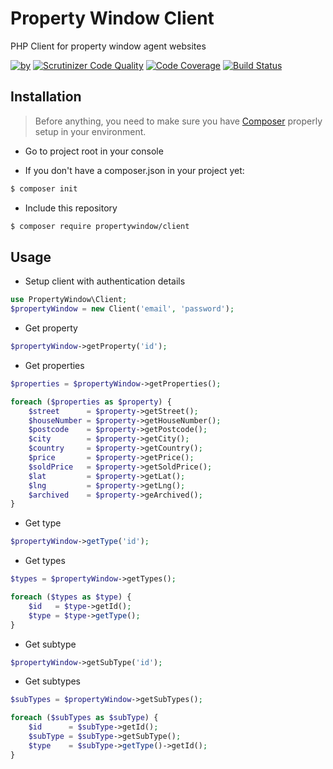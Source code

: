 Property Window Client 
========================

PHP Client for property window agent websites 

[![by](https://img.shields.io/badge/by-%40propertywindow-ff69b4.svg?style=flat-square)](https://github.com/propertywindow) [![Scrutinizer Code Quality](https://scrutinizer-ci.com/g/propertywindow/client/badges/quality-score.png?b=master)](https://scrutinizer-ci.com/g/propertywindow/client/?branch=master) [![Code Coverage](https://scrutinizer-ci.com/g/propertywindow/client/badges/coverage.png?b=master)](https://scrutinizer-ci.com/g/propertywindow/client/?branch=master) [![Build Status](https://scrutinizer-ci.com/g/propertywindow/client/badges/build.png?b=master)](https://scrutinizer-ci.com/g/propertywindow/client/build-status/master)

## Installation

> Before anything, you need to make sure you have [Composer](https://getcomposer.org) properly setup in your environment.

* Go to project root in your console

* If you don't have a composer.json in your project yet:
```bash
$ composer init
```

* Include this repository
```bash
$ composer require propertywindow/client
```

## Usage

* Setup client with authentication details

```php
use PropertyWindow\Client;
$propertyWindow = new Client('email', 'password');
```

* Get property
```php
$propertyWindow->getProperty('id');
```

* Get properties
```php
$properties = $propertyWindow->getProperties();

foreach ($properties as $property) {
    $street      = $property->getStreet();
    $houseNumber = $property->getHouseNumber();
    $postcode    = $property->getPostcode();
    $city        = $property->getCity();
    $country     = $property->getCountry();
    $price       = $property->getPrice();
    $soldPrice   = $property->getSoldPrice();
    $lat         = $property->getLat();
    $lng         = $property->getLng();
    $archived    = $property->geArchived();
}
```
* Get type
```php
$propertyWindow->getType('id');
```

* Get types
```php
$types = $propertyWindow->getTypes();

foreach ($types as $type) {
    $id   = $type->getId();
    $type = $type->getType();
}
```

* Get subtype
```php
$propertyWindow->getSubType('id');
```

* Get subtypes
```php
$subTypes = $propertyWindow->getSubTypes();

foreach ($subTypes as $subType) {
    $id      = $subType->getId();
    $subType = $subType->getSubType();
    $type    = $subType->getType()->getId();
}
```
